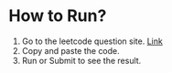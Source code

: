 # How to Run?

1. Go to the leetcode question site. [Link](https://leetcode.com/problems/evaluate-reverse-polish-notation/)
2. Copy and paste the code.
3. Run or Submit to see the result.